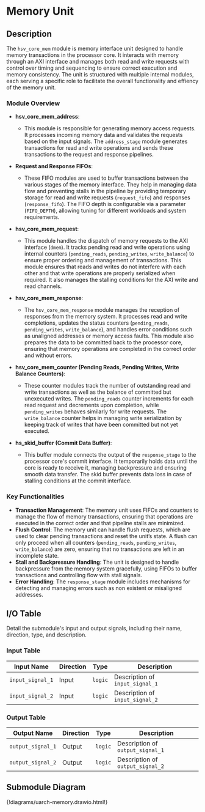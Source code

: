 # Memory Unit

## Description

The `hsv_core_mem` module is memory interface unit designed to handle memory transactions in the processor core. It interacts with memory through an AXI interface and manages both read and write requests with control over timing and sequencing to ensure correct execution and memory consistency. The unit is structured with multiple internal modules, each serving a specific role to facilitate the overall functionality and effiency of the memory unit.

### Module Overview

- **hsv_core_mem_address**:
    - This module is responsible for generating memory access requests. It processes incoming memory data and validates the requests based on the input signals. The `address_stage` module generates transactions for read and write operations and sends these transactions to the request and response pipelines.

- **Request and Response FIFOs**:
    - These FIFO modules are used to buffer transactions between the various stages of the memory interface. They help in managing data flow and preventing stalls in the pipeline by providing temporary storage for read and write requests (`request_fifo`) and responses (`response_fifo`). The FIFO depth is configurable via a parameter (`FIFO_DEPTH`), allowing tuning for different workloads and system requirements.

- **hsv_core_mem_request**:
    - This module handles the dispatch of memory requests to the AXI interface (`dmem`). It tracks pending read and write operations using internal counters (`pending_reads`, `pending_writes`, `write_balance`) to ensure proper ordering and management of transactions. This module ensures that reads and writes do not interfere with each other and that write operations are properly serialized when required. It also manages the stalling conditions for the AXI write and read channels.

- **hsv_core_mem_response**:
     - The `hsv_core_mem_response` module manages the reception of responses from the memory system. It processes read and write completions, updates the status counters (`pending_reads`, `pending_writes`, `write_balance`), and handles error conditions such as unaligned addresses or memory access faults. This module also prepares the data to be committed back to the processor core, ensuring that memory operations are completed in the correct order and without errors.

- **hsv_core_mem_counter (Pending Reads, Pending Writes, Write Balance Counters)**:
    - These counter modules track the number of outstanding read and write transactions as well as the balance of committed but unexecuted writes. The `pending_reads` counter increments for each read request and decrements upon completion, while `pending_writes` behaves similarly for write requests. The `write_balance` counter helps in managing write serialization by keeping track of writes that have been committed but not yet executed.

- **hs_skid_buffer (Commit Data Buffer)**:
     - This buffer module connects the output of the `response_stage` to the processor core's commit interface. It temporarily holds data until the core is ready to receive it, managing backpressure and ensuring smooth data transfer. The skid buffer prevents data loss in case of stalling conditions at the commit interface.

### Key Functionalities

- **Transaction Management**: The memory unit uses FIFOs and counters to manage the flow of memory transactions, ensuring that operations are executed in the correct order and that pipeline stalls are minimized.
- **Flush Control**: The memory unit can handle flush requests, which are used to clear pending transactions and reset the unit’s state. A flush can only proceed when all counters (`pending_reads`, `pending_writes`, `write_balance`) are zero, ensuring that no transactions are left in an incomplete state.
- **Stall and Backpressure Handling**: The unit is designed to handle backpressure from the memory system gracefully, using FIFOs to buffer transactions and controlling flow with stall signals.
- **Error Handling**: The `response_stage` module includes mechanisms for detecting and managing errors such as non existent or misaligned addresses.

## I/O Table

Detail the submodule's input and output signals, including their name, direction, type, and description.

### Input Table

| Input Name           | Direction | Type    | Description                    |
|----------------------|-----------|---------|--------------------------------|
| `input_signal_1`     | Input     | `logic` | Description of `input_signal_1`|
| `input_signal_2`     | Input     | `logic` | Description of `input_signal_2`|

### Output Table

| Output Name          | Direction | Type    | Description                    |
|----------------------|-----------|---------|--------------------------------|
| `output_signal_1`    | Output    | `logic` | Description of `output_signal_1`|
| `output_signal_2`    | Output    | `logic` | Description of `output_signal_2`|


## Submodule Diagram

{!diagrams/uarch-memory.drawio.html!}
